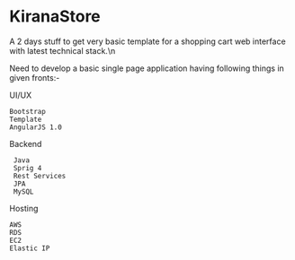 # KiranaStore
A 2 days stuff to get very basic template for a shopping cart web interface with latest technical stack.\n

Need to develop a basic single page application having following things in given fronts:-

UI/UX

    Bootstrap
    Template
    AngularJS 1.0

Backend

     Java
     Sprig 4
     Rest Services
     JPA
     MySQL

Hosting

    AWS
    RDS
    EC2
    Elastic IP
    

